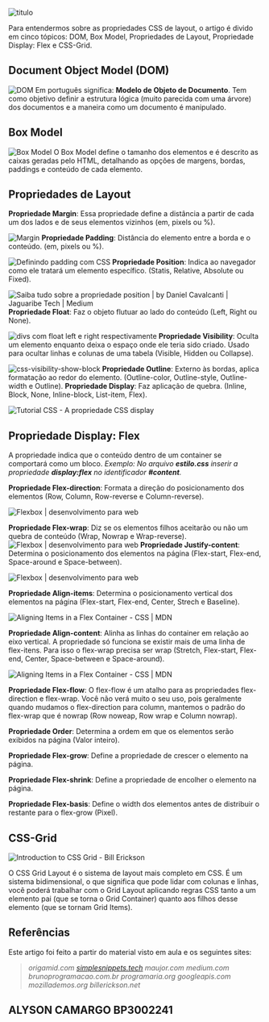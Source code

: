 ![titulo](https://i.imgur.com/5czw1H9.png)

Para entendermos sobre as propriedades CSS de layout, o artigo é divido em cinco tópicos: DOM,  Box Model, Propriedades de Layout, Propriedade Display: Flex e CSS-Grid.

## Document Object Model (DOM)
![DOM](https://simplesnippets.tech/wp-content/uploads/2018/10/what-is-document-object-model-in-JS-featured-image.jpg)
Em português significa: **Modelo de Objeto de Documento**. Tem como objetivo definir a estrutura lógica (muito parecida com uma árvore) dos documentos e a maneira como um documento é manipulado.


## Box Model
![Box Model](https://tableless.github.io/iniciantes/assets/img/box-model.png)
O Box Model define o tamanho dos elementos e é descrito as caixas geradas pelo HTML, detalhando as opções de margens, bordas, paddings e conteúdo de cada elemento. 
## Propriedades de Layout
**Propriedade Margin**: Essa propriedade define a distância a partir de cada um dos lados e de seus elementos vizinhos (em, pixels ou %). 

![Margin](https://www.maujor.com/imagens/ogmargintut.png)
**Propriedade Padding**: Distância do elemento entre a borda e o conteúdo. (em, pixels ou %). 

![Definindo padding com CSS](https://www.maujor.com/imagens/ogpaddingtut.png)
**Propriedade Position**: Indica ao navegador como ele tratará um elemento específico. (Statis, Relative, Absolute ou Fixed).

![Saiba tudo sobre a propriedade position | by Daniel Cavalcanti | Jaguaribe  Tech | Medium](https://miro.medium.com/max/450/1*umKRLLADpNt-IPQK6jqdhw.jpeg)
**Propriedade Float**: Faz o objeto flutuar ao lado do conteúdo (Left, Right ou None).

![divs com float left e right respectivamente](http://www.brunoprogramacao.com.br/wp-content/uploads/2013/10/post-float3.png)
**Propriedade Visibility**: Oculta um elemento enquanto deixa o espaço onde ele teria sido criado. Usado para ocultar linhas e colunas de uma tabela (Visible, Hidden ou Collapse).

![css-visibility-show-block](https://www.programaria.org/wp-content/uploads/2016/07/css-visibility-show-block.png)
**Propriedade Outline**: Externo às bordas, aplica formatação ao redor do elemento. (Outline-color, Outline-style, Outline-width e Outline). 
**Propriedade Display**: Faz aplicação de quebra. (Inline, Block, None, Inline-block, List-item, Flex). 

![Tutorial CSS - A propriedade CSS display](https://www.maujor.com/tutorial/display/op_runin.gif)



## Propriedade Display: Flex

A propriedade indica que o conteúdo dentro de um container se comportará como um bloco. 
*Exemplo: No arquivo **estilo.css** inserir a propriedade **display:flex** no identificador **#content**.*

**Propriedade Flex-direction**: Formata a direção do posicionamento dos elementos (Row, Column, Row-reverse e Column-reverse).

![Flexbox | desenvolvimento para web](https://storage.googleapis.com/dpw/app/uploads/2015/04/flexbox-flex-direction.png)

**Propriedade Flex-wrap**: Diz se os elementos filhos aceitarão ou não um quebra de conteúdo (Wrap, Nowrap e Wrap-reverse).
![Flexbox | desenvolvimento para web](https://storage.googleapis.com/dpw/app/uploads/2015/04/flexbox-flex-wrap.png)
**Propriedade Justify-content**: Determina o posicionamento dos elementos na página (Flex-start, Flex-end, Space-around e Space-between).

![Flexbox | desenvolvimento para web](https://storage.googleapis.com/dpw/app/uploads/2015/04/flexbox-justify-content.png)

**Propriedade Align-items**: Determina o posicionamento vertical dos elementos na página (Flex-start, Flex-end, Center, Strech e Baseline). 

![Aligning Items in a Flex Container - CSS | MDN](https://mdn.mozillademos.org/files/15631/align5.png)

**Propriedade Align-content**: Alinha as linhas do container em relação ao eixo vertical. A propriedade só funciona se existir mais de uma linha de flex-itens. Para isso o flex-wrap precisa ser wrap (Stretch, Flex-start, Flex-end, Center, Space-between e Space-around).

![Aligning Items in a Flex Container - CSS | MDN](https://mdn.mozillademos.org/files/15631/align5.png)

**Propriedade Flex-flow**: O flex-flow é um atalho para as propriedades flex-direction e flex-wrap. Você não verá muito o seu uso, pois geralmente quando mudamos o flex-direction para column, mantemos o padrão do flex-wrap que é nowrap (Row noweap, Row wrap e Column nowrap).

**Propriedade Order**: Determina a ordem em que os elementos serão exibidos na página (Valor inteiro).

**Propriedade Flex-grow**: Define a propriedade de crescer o elemento na página. 

**Propriedade Flex-shrink**: Define a propriedade de encolher o elemento na página.

**Propriedade Flex-basis**: Define o width dos elementos antes de distribuir o restante para o flex-grow (Pixel). 

## CSS-Grid
![Introduction to CSS Grid - Bill Erickson](https://www.billerickson.net/wp-content/uploads/2018/09/css-grid-intro.jpg)

O CSS Grid Layout é o sistema de layout mais completo em CSS. É um sistema bidimensional, o que significa que pode lidar com colunas e linhas, você poderá trabalhar com o Grid Layout aplicando regras CSS tanto a um elemento pai (que se torna o Grid Container) quanto aos filhos desse elemento (que se tornam Grid Items).


## Referências
Este artigo foi feito a partir do material visto em aula e os seguintes sites: 

> *origamid.com*
> *[simplesnippets.tech](simplesnippets.tech)*
> *maujor.com*
> *medium.com*
> *brunoprogramacao.com.br*
> *programaria.org*
> *googleapis.com*
> *mozillademos.org*
> *billerickson.net*

## ALYSON CAMARGO BP3002241
